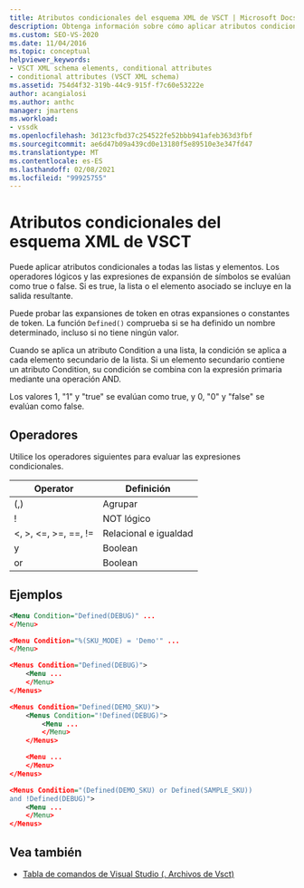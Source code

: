 ```yaml
---
title: Atributos condicionales del esquema XML de VSCT | Microsoft Docs
description: Obtenga información sobre cómo aplicar atributos condicionales a listas y elementos de esquemas XML de VSCT. Los atributos se evalúan como true o false y controlan la salida resultante.
ms.custom: SEO-VS-2020
ms.date: 11/04/2016
ms.topic: conceptual
helpviewer_keywords:
- VSCT XML schema elements, conditional attributes
- conditional attributes (VSCT XML schema)
ms.assetid: 754d4f32-319b-44c9-915f-f7c60e53222e
author: acangialosi
ms.author: anthc
manager: jmartens
ms.workload:
- vssdk
ms.openlocfilehash: 3d123cfbd37c254522fe52bbb941afeb363d3fbf
ms.sourcegitcommit: ae6d47b09a439cd0e13180f5e89510e3e347fd47
ms.translationtype: MT
ms.contentlocale: es-ES
ms.lasthandoff: 02/08/2021
ms.locfileid: "99925755"
---
```

# <a name="vsct-xml-schema-conditional-attributes"></a>Atributos condicionales del esquema XML de VSCT
Puede aplicar atributos condicionales a todas las listas y elementos. Los operadores lógicos y las expresiones de expansión de símbolos se evalúan como true o false. Si es true, la lista o el elemento asociado se incluye en la salida resultante.

 Puede probar las expansiones de token en otras expansiones o constantes de token. La función `Defined()` comprueba si se ha definido un nombre determinado, incluso si no tiene ningún valor.

 Cuando se aplica un atributo Condition a una lista, la condición se aplica a cada elemento secundario de la lista. Si un elemento secundario contiene un atributo Condition, su condición se combina con la expresión primaria mediante una operación AND.

 Los valores 1, "1" y "true" se evalúan como true, y 0, "0" y "false" se evalúan como false.

## <a name="operators"></a>Operadores
 Utilice los operadores siguientes para evaluar las expresiones condicionales.

|Operator|Definición|
|--------------|----------------|
|(,)|Agrupar|
|!|NOT lógico|
|\<, >, \<=, >=, ==, !=|Relacional e igualdad|
|y|Boolean|
|or|Boolean|

## <a name="examples"></a>Ejemplos

```xml
<Menu Condition="Defined(DEBUG)" ...
</Menu>

<Menu Condition="%(SKU_MODE) = 'Demo'" ...
</Menu>

<Menus Condition="Defined(DEBUG)">
    <Menu ...
    </Menu>
</Menus>

<Menus Condition="Defined(DEMO_SKU)">
    <Menus Condition="!Defined(DEBUG)">
        <Menu ...
        </Menu>
    </Menus>

    <Menu ...
    </Menu>
</Menus>

<Menus Condition="(Defined(DEMO_SKU) or Defined(SAMPLE_SKU))
and !Defined(DEBUG)">
    <Menu ...
    </Menu>
</Menus>
```

## <a name="see-also"></a>Vea también
- [Tabla de comandos de Visual Studio (. Archivos de Vsct)](../extensibility/internals/visual-studio-command-table-dot-vsct-files.md)
